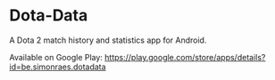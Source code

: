 Dota-Data
=========

A Dota 2 match history and statistics app for Android.


Available on Google Play: https://play.google.com/store/apps/details?id=be.simonraes.dotadata
